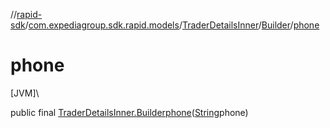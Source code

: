 //[rapid-sdk](../../../../index.md)/[com.expediagroup.sdk.rapid.models](../../index.md)/[TraderDetailsInner](../index.md)/[Builder](index.md)/[phone](phone.md)

# phone

[JVM]\

public final [TraderDetailsInner.Builder](index.md)[phone](phone.md)([String](https://docs.oracle.com/javase/8/docs/api/java/lang/String.html)phone)
